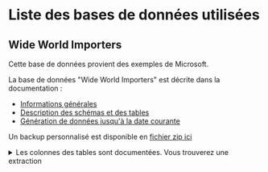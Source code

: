 # Liste des bases de données utilisées

## Wide World Importers

Cette base de données provient des exemples de Microsoft.

La base de données "Wide World Importers" est décrite dans la documentation :

- [Informations générales](https://learn.microsoft.com/en-us/sql/samples/wide-world-importers-what-is)
- [Description des schémas et des tables](https://learn.microsoft.com/en-us/sql/samples/wide-world-importers-oltp-database-catalog)
- [Génération de données jusqu'à la date courante](https://learn.microsoft.com/en-us/sql/samples/wide-world-importers-generate-data)

Un backup personnalisé est disponible  en [fichier zip ici](https://1drv.ms/u/s!AmZSjqmP5Ux1kaQW7lYjSAsH89pDmw?e=XTOVOG)

<details>
    <summary>Les colonnes des tables sont documentées. Vous trouverez une extraction</summary>
    
| **SchemaName** | **TableName**         | **ColumnName**              | **ExtendedPropertyName** | **ExtendedPropertyValue**                                                                                             |
|----------------|-----------------------|-----------------------------|--------------------------|-----------------------------------------------------------------------------------------------------------------------|
| Application    | Cities                | CityID                      | Description              | Numeric ID used for reference to a city within the database                                                           |
| Application    | Cities                | CityName                    | Description              | Formal name of the city                                                                                               |
| Application    | Cities                | LatestRecordedPopulation    | Description              | Latest available population for the City                                                                              |
| Application    | Cities                | Location                    | Description              | Geographic location of the city                                                                                       |
| Application    | Cities                | StateProvinceID             | Description              | State or province for this city                                                                                       |
| Application    | Countries             | Border                      | Description              | Geographic border of the country as described by the United Nations                                                   |
| Application    | Countries             | Continent                   | Description              | Name of the continent                                                                                                 |
| Application    | Countries             | CountryID                   | Description              | Numeric ID used for reference to a country within the database                                                        |
| Application    | Countries             | CountryName                 | Description              | Name of the country                                                                                                   |
| Application    | Countries             | CountryType                 | Description              | Type of country or administrative region                                                                              |
| Application    | Countries             | FormalName                  | Description              | Full formal name of the country as agreed by United Nations                                                           |
| Application    | Countries             | IsoAlpha3Code               | Description              | 3 letter alphabetic code assigned to the country by ISO                                                               |
| Application    | Countries             | IsoNumericCode              | Description              | Numeric code assigned to the country by ISO                                                                           |
| Application    | Countries             | LatestRecordedPopulation    | Description              | Latest available population for the country                                                                           |
| Application    | Countries             | Region                      | Description              | Name of the region                                                                                                    |
| Application    | Countries             | Subregion                   | Description              | Name of the subregion                                                                                                 |
| Application    | DeliveryMethods       | DeliveryMethodID            | Description              | Numeric ID used for reference to a delivery method within the database                                                |
| Application    | DeliveryMethods       | DeliveryMethodName          | Description              | Full name of methods that can be used for delivery of customer orders                                                 |
| Application    | PaymentMethods        | PaymentMethodID             | Description              | Numeric ID used for reference to a payment type within the database                                                   |
| Application    | PaymentMethods        | PaymentMethodName           | Description              | Full name of ways that customers can make payments or that suppliers can be paid                                      |
| Application    | People                | CustomFields                | Description              | Custom fields for employees and salespeople                                                                           |
| Application    | People                | EmailAddress                | Description              | Email address for this person                                                                                         |
| Application    | People                | FaxNumber                   | Description              | Fax number                                                                                                            |
| Application    | People                | FullName                    | Description              | Full name for this person                                                                                             |
| Application    | People                | HashedPassword              | Description              | Hash of password for users without external logon tokens                                                              |
| Application    | People                | IsEmployee                  | Description              | Is this person an employee?                                                                                           |
| Application    | People                | IsExternalLogonProvider     | Description              | Is logon token provided by an external system?                                                                        |
| Application    | People                | IsPermittedToLogon          | Description              | Is this person permitted to log on?                                                                                   |
| Application    | People                | IsSalesperson               | Description              | Is this person a staff salesperson?                                                                                   |
| Application    | People                | IsSystemUser                | Description              | Is the currently permitted to make online access?                                                                     |
| Application    | People                | LogonName                   | Description              | Person's system logon name                                                                                            |
| Application    | People                | OtherLanguages              | Description              | Other languages spoken (computed column from custom fields)                                                           |
| Application    | People                | PersonID                    | Description              | Numeric ID used for reference to a person within the database                                                         |
| Application    | People                | PhoneNumber                 | Description              | Phone number                                                                                                          |
| Application    | People                | Photo                       | Description              | Photo of this person                                                                                                  |
| Application    | People                | PreferredName               | Description              | Name that this person prefers to be called                                                                            |
| Application    | People                | SearchName                  | Description              | Name to build full text search on (computed column)                                                                   |
| Application    | People                | UserPreferences             | Description              | User preferences related to the website (holds JSON data)                                                             |
| Application    | StateProvinces        | Border                      | Description              | Geographic boundary of the state or province                                                                          |
| Application    | StateProvinces        | CountryID                   | Description              | Country for this StateProvince                                                                                        |
| Application    | StateProvinces        | LatestRecordedPopulation    | Description              | Latest available population for the StateProvince                                                                     |
| Application    | StateProvinces        | SalesTerritory              | Description              | Sales territory for this StateProvince                                                                                |
| Application    | StateProvinces        | StateProvinceCode           | Description              | Common code for this state or province (such as WA - Washington for the USA)                                          |
| Application    | StateProvinces        | StateProvinceID             | Description              | Numeric ID used for reference to a state or province within the database                                              |
| Application    | StateProvinces        | StateProvinceName           | Description              | Formal name of the state or province                                                                                  |
| Application    | SystemParameters      | ApplicationSettings         | Description              | JSON-structured application settings                                                                                  |
| Application    | SystemParameters      | DeliveryAddressLine1        | Description              | First address line for the company                                                                                    |
| Application    | SystemParameters      | DeliveryAddressLine2        | Description              | Second address line for the company                                                                                   |
| Application    | SystemParameters      | DeliveryCityID              | Description              | ID of the city for this address                                                                                       |
| Application    | SystemParameters      | DeliveryLocation            | Description              | Geographic location for the company office                                                                            |
| Application    | SystemParameters      | DeliveryPostalCode          | Description              | Postal code for the company                                                                                           |
| Application    | SystemParameters      | PostalAddressLine1          | Description              | First postal address line for the company                                                                             |
| Application    | SystemParameters      | PostalAddressLine2          | Description              | Second postaladdress line for the company                                                                             |
| Application    | SystemParameters      | PostalCityID                | Description              | ID of the city for this postaladdress                                                                                 |
| Application    | SystemParameters      | PostalPostalCode            | Description              | Postal code for the company when sending via mail                                                                     |
| Application    | SystemParameters      | SystemParameterID           | Description              | Numeric ID used for row holding system parameters                                                                     |
| Application    | TransactionTypes      | TransactionTypeID           | Description              | Numeric ID used for reference to a transaction type within the database                                               |
| Application    | TransactionTypes      | TransactionTypeName         | Description              | Full name of the transaction type                                                                                     |
| Purchasing     | PurchaseOrderLines    | Description                 | Description              | Description of the item to be supplied (Often the stock item name but could be supplier description)                  |
| Purchasing     | PurchaseOrderLines    | ExpectedUnitPricePerOuter   | Description              | The unit price that we expect to be charged                                                                           |
| Purchasing     | PurchaseOrderLines    | IsOrderLineFinalized        | Description              | Is this purchase order line now considered finalized? (Receipted quantities and weights are often not precise)        |
| Purchasing     | PurchaseOrderLines    | LastReceiptDate             | Description              | The last date on which this stock item was received for this purchase order                                           |
| Purchasing     | PurchaseOrderLines    | OrderedOuters               | Description              | Quantity of the stock item that is ordered                                                                            |
| Purchasing     | PurchaseOrderLines    | PackageTypeID               | Description              | Type of package received                                                                                              |
| Purchasing     | PurchaseOrderLines    | PurchaseOrderID             | Description              | Purchase order that this line is associated with                                                                      |
| Purchasing     | PurchaseOrderLines    | PurchaseOrderLineID         | Description              | Numeric ID used for reference to a line on a purchase order within the database                                       |
| Purchasing     | PurchaseOrderLines    | ReceivedOuters              | Description              | Total quantity of the stock item that has been received so far                                                        |
| Purchasing     | PurchaseOrderLines    | StockItemID                 | Description              | Stock item for this purchase order line                                                                               |
| Purchasing     | PurchaseOrders        | Comments                    | Description              | Any comments related this purchase order (comments sent to the supplier)                                              |
| Purchasing     | PurchaseOrders        | ContactPersonID             | Description              | The person who is the primary contact for this purchase order                                                         |
| Purchasing     | PurchaseOrders        | DeliveryMethodID            | Description              | How this purchase order should be delivered                                                                           |
| Purchasing     | PurchaseOrders        | ExpectedDeliveryDate        | Description              | Expected delivery date for this purchase order                                                                        |
| Purchasing     | PurchaseOrders        | InternalComments            | Description              | Any internal comments related this purchase order (comments for internal reference only and not sent to the supplier) |
| Purchasing     | PurchaseOrders        | IsOrderFinalized            | Description              | Is this purchase order now considered finalized?                                                                      |
| Purchasing     | PurchaseOrders        | OrderDate                   | Description              | Date that this purchase order was raised                                                                              |
| Purchasing     | PurchaseOrders        | PurchaseOrderID             | Description              | Numeric ID used for reference to a purchase order within the database                                                 |
| Purchasing     | PurchaseOrders        | SupplierID                  | Description              | Supplier for this purchase order                                                                                      |
| Purchasing     | PurchaseOrders        | SupplierReference           | Description              | Supplier reference for our organization (might be our account number at the supplier)                                 |
| Purchasing     | SupplierCategories    | SupplierCategoryID          | Description              | Numeric ID used for reference to a supplier category within the database                                              |
| Purchasing     | SupplierCategories    | SupplierCategoryName        | Description              | Full name of the category that suppliers can be assigned to                                                           |
| Purchasing     | Suppliers             | AlternateContactPersonID    | Description              | Alternate contact                                                                                                     |
| Purchasing     | Suppliers             | BankAccountBranch           | Description              | Supplier's bank branch                                                                                                |
| Purchasing     | Suppliers             | BankAccountCode             | Description              | Supplier's bank account code (usually a numeric reference for the bank branch)                                        |
| Purchasing     | Suppliers             | BankAccountName             | Description              | Supplier's bank account name (ie name on the account)                                                                 |
| Purchasing     | Suppliers             | BankAccountNumber           | Description              | Supplier's bank account number                                                                                        |
| Purchasing     | Suppliers             | BankInternationalCode       | Description              | Supplier's bank's international code (such as a SWIFT code)                                                           |
| Purchasing     | Suppliers             | DeliveryAddressLine1        | Description              | First delivery address line for the supplier                                                                          |
| Purchasing     | Suppliers             | DeliveryAddressLine2        | Description              | Second delivery address line for the supplier                                                                         |
| Purchasing     | Suppliers             | DeliveryCityID              | Description              | ID of the delivery city for this address                                                                              |
| Purchasing     | Suppliers             | DeliveryLocation            | Description              | Geographic location for the supplier's office/warehouse                                                               |
| Purchasing     | Suppliers             | DeliveryMethodID            | Description              | Standard delivery method for stock items received from this supplier                                                  |
| Purchasing     | Suppliers             | DeliveryPostalCode          | Description              | Delivery postal code for the supplier                                                                                 |
| Purchasing     | Suppliers             | FaxNumber                   | Description              | Fax number                                                                                                            |
| Purchasing     | Suppliers             | InternalComments            | Description              | Internal comments (not exposed outside organization)                                                                  |
| Purchasing     | Suppliers             | PaymentDays                 | Description              | Number of days for payment of an invoice (ie payment terms)                                                           |
| Purchasing     | Suppliers             | PhoneNumber                 | Description              | Phone number                                                                                                          |
| Purchasing     | Suppliers             | PostalAddressLine1          | Description              | First postal address line for the supplier                                                                            |
| Purchasing     | Suppliers             | PostalAddressLine2          | Description              | Second postal address line for the supplier                                                                           |
| Purchasing     | Suppliers             | PostalCityID                | Description              | ID of the mailing city for this address                                                                               |
| Purchasing     | Suppliers             | PostalPostalCode            | Description              | Postal code for the supplier when sending by mail                                                                     |
| Purchasing     | Suppliers             | PrimaryContactPersonID      | Description              | Primary contact                                                                                                       |
| Purchasing     | Suppliers             | SupplierCategoryID          | Description              | Supplier's category                                                                                                   |
| Purchasing     | Suppliers             | SupplierID                  | Description              | Numeric ID used for reference to a supplier within the database                                                       |
| Purchasing     | Suppliers             | SupplierName                | Description              | Supplier's full name (usually a trading name)                                                                         |
| Purchasing     | Suppliers             | SupplierReference           | Description              | Supplier reference for our organization (might be our account number at the supplier)                                 |
| Purchasing     | Suppliers             | WebsiteURL                  | Description              | URL for the website for this supplier                                                                                 |
| Purchasing     | SupplierTransactions  | AmountExcludingTax          | Description              | Transaction amount (excluding tax)                                                                                    |
| Purchasing     | SupplierTransactions  | FinalizationDate            | Description              | Date that this transaction was finalized (if it has been)                                                             |
| Purchasing     | SupplierTransactions  | IsFinalized                 | Description              | Is this transaction finalized (invoices, credits and payments have been matched)                                      |
| Purchasing     | SupplierTransactions  | OutstandingBalance          | Description              | Amount still outstanding for this transaction                                                                         |
| Purchasing     | SupplierTransactions  | PaymentMethodID             | Description              | ID of a payment method (for transactions involving payments)                                                          |
| Purchasing     | SupplierTransactions  | PurchaseOrderID             | Description              | ID of an purchase order (for transactions associated with a purchase order)                                           |
| Purchasing     | SupplierTransactions  | SupplierID                  | Description              | Supplier for this transaction                                                                                         |
| Purchasing     | SupplierTransactions  | SupplierInvoiceNumber       | Description              | Invoice number for an invoice received from the supplier                                                              |
| Purchasing     | SupplierTransactions  | SupplierTransactionID       | Description              | Numeric ID used to refer to a supplier transaction within the database                                                |
| Purchasing     | SupplierTransactions  | TaxAmount                   | Description              | Tax amount calculated                                                                                                 |
| Purchasing     | SupplierTransactions  | TransactionAmount           | Description              | Transaction amount (including tax)                                                                                    |
| Purchasing     | SupplierTransactions  | TransactionDate             | Description              | Date for the transaction                                                                                              |
| Purchasing     | SupplierTransactions  | TransactionTypeID           | Description              | Type of transaction                                                                                                   |
| Sales          | BuyingGroups          | BuyingGroupID               | Description              | Numeric ID used for reference to a buying group within the database                                                   |
| Sales          | BuyingGroups          | BuyingGroupName             | Description              | Full name of a buying group that customers can be members of                                                          |
| Sales          | CustomerCategories    | CustomerCategoryID          | Description              | Numeric ID used for reference to a customer category within the database                                              |
| Sales          | CustomerCategories    | CustomerCategoryName        | Description              | Full name of the category that customers can be assigned to                                                           |
| Sales          | Customers             | AccountOpenedDate           | Description              | Date this customer account was opened                                                                                 |
| Sales          | Customers             | AlternateContactPersonID    | Description              | Alternate contact                                                                                                     |
| Sales          | Customers             | BillToCustomerID            | Description              | Customer that this is billed to (usually the same customer but can be another parent company)                         |
| Sales          | Customers             | BuyingGroupID               | Description              | Customer's buying group (optional)                                                                                    |
| Sales          | Customers             | CreditLimit                 | Description              | Credit limit for this customer (NULL if unlimited)                                                                    |
| Sales          | Customers             | CustomerCategoryID          | Description              | Customer's category                                                                                                   |
| Sales          | Customers             | CustomerID                  | Description              | Numeric ID used for reference to a customer within the database                                                       |
| Sales          | Customers             | CustomerName                | Description              | Customer's full name (usually a trading name)                                                                         |
| Sales          | Customers             | DeliveryAddressLine1        | Description              | First delivery address line for the customer                                                                          |
| Sales          | Customers             | DeliveryAddressLine2        | Description              | Second delivery address line for the customer                                                                         |
| Sales          | Customers             | DeliveryCityID              | Description              | ID of the delivery city for this address                                                                              |
| Sales          | Customers             | DeliveryLocation            | Description              | Geographic location for the customer's office/warehouse                                                               |
| Sales          | Customers             | DeliveryMethodID            | Description              | Standard delivery method for stock items sent to this customer                                                        |
| Sales          | Customers             | DeliveryPostalCode          | Description              | Delivery postal code for the customer                                                                                 |
| Sales          | Customers             | DeliveryRun                 | Description              | Normal delivery run for this customer                                                                                 |
| Sales          | Customers             | FaxNumber                   | Description              | Fax number                                                                                                            |
| Sales          | Customers             | IsOnCreditHold              | Description              | Is this customer on credit hold? (Prevents further deliveries to this customer)                                       |
| Sales          | Customers             | IsStatementSent             | Description              | Is a statement sent to this customer? (Or do they just pay on each invoice?)                                          |
| Sales          | Customers             | PaymentDays                 | Description              | Number of days for payment of an invoice (ie payment terms)                                                           |
| Sales          | Customers             | PhoneNumber                 | Description              | Phone number                                                                                                          |
| Sales          | Customers             | PostalAddressLine1          | Description              | First postal address line for the customer                                                                            |
| Sales          | Customers             | PostalAddressLine2          | Description              | Second postal address line for the customer                                                                           |
| Sales          | Customers             | PostalCityID                | Description              | ID of the postal city for this address                                                                                |
| Sales          | Customers             | PostalPostalCode            | Description              | Postal code for the customer when sending by mail                                                                     |
| Sales          | Customers             | PrimaryContactPersonID      | Description              | Primary contact                                                                                                       |
| Sales          | Customers             | RunPosition                 | Description              | Normal position in the delivery run for this customer                                                                 |
| Sales          | Customers             | StandardDiscountPercentage  | Description              | Standard discount offered to this customer                                                                            |
| Sales          | Customers             | WebsiteURL                  | Description              | URL for the website for this customer                                                                                 |
| Sales          | CustomerTransactions  | AmountExcludingTax          | Description              | Transaction amount (excluding tax)                                                                                    |
| Sales          | CustomerTransactions  | CustomerID                  | Description              | Customer for this transaction                                                                                         |
| Sales          | CustomerTransactions  | CustomerTransactionID       | Description              | Numeric ID used to refer to a customer transaction within the database                                                |
| Sales          | CustomerTransactions  | FinalizationDate            | Description              | Date that this transaction was finalized (if it has been)                                                             |
| Sales          | CustomerTransactions  | InvoiceID                   | Description              | ID of an invoice (for transactions associated with an invoice)                                                        |
| Sales          | CustomerTransactions  | IsFinalized                 | Description              | Is this transaction finalized (invoices, credits and payments have been matched)                                      |
| Sales          | CustomerTransactions  | OutstandingBalance          | Description              | Amount still outstanding for this transaction                                                                         |
| Sales          | CustomerTransactions  | PaymentMethodID             | Description              | ID of a payment method (for transactions involving payments)                                                          |
| Sales          | CustomerTransactions  | TaxAmount                   | Description              | Tax amount calculated                                                                                                 |
| Sales          | CustomerTransactions  | TransactionAmount           | Description              | Transaction amount (including tax)                                                                                    |
| Sales          | CustomerTransactions  | TransactionDate             | Description              | Date for the transaction                                                                                              |
| Sales          | CustomerTransactions  | TransactionTypeID           | Description              | Type of transaction                                                                                                   |
| Sales          | InvoiceLines          | Description                 | Description              | Description of the item supplied (Usually the stock item name but can be overridden)                                  |
| Sales          | InvoiceLines          | ExtendedPrice               | Description              | Extended line price charged                                                                                           |
| Sales          | InvoiceLines          | InvoiceID                   | Description              | Invoice that this line is associated with                                                                             |
| Sales          | InvoiceLines          | InvoiceLineID               | Description              | Numeric ID used for reference to a line on an invoice within the database                                             |
| Sales          | InvoiceLines          | LineProfit                  | Description              | Profit made on this line item at current cost price                                                                   |
| Sales          | InvoiceLines          | PackageTypeID               | Description              | Type of package supplied                                                                                              |
| Sales          | InvoiceLines          | Quantity                    | Description              | Quantity supplied                                                                                                     |
| Sales          | InvoiceLines          | StockItemID                 | Description              | Stock item for this invoice line                                                                                      |
| Sales          | InvoiceLines          | TaxAmount                   | Description              | Tax amount calculated                                                                                                 |
| Sales          | InvoiceLines          | TaxRate                     | Description              | Tax rate to be applied                                                                                                |
| Sales          | InvoiceLines          | UnitPrice                   | Description              | Unit price charged                                                                                                    |
| Sales          | Invoices              | AccountsPersonID            | Description              | Customer accounts contact for this invoice                                                                            |
| Sales          | Invoices              | BillToCustomerID            | Description              | Bill to customer for this invoice (invoices might be billed to a head office)                                         |
| Sales          | Invoices              | Comments                    | Description              | Any comments related to this invoice (sent to customer)                                                               |
| Sales          | Invoices              | ConfirmedDeliveryTime       | Description              | Confirmed delivery date and time promoted from JSON delivery data                                                     |
| Sales          | Invoices              | ConfirmedReceivedBy         | Description              | Confirmed receiver promoted from JSON delivery data                                                                   |
| Sales          | Invoices              | ContactPersonID             | Description              | Customer contact for this invoice                                                                                     |
| Sales          | Invoices              | CreditNoteReason            | Description              | Reason that this credit note needed to be generated (if applicable)                                                   |
| Sales          | Invoices              | CustomerID                  | Description              | Customer for this invoice                                                                                             |
| Sales          | Invoices              | CustomerPurchaseOrderNumber | Description              | Purchase Order Number received from customer                                                                          |
| Sales          | Invoices              | DeliveryInstructions        | Description              | Any comments related to delivery (sent to customer)                                                                   |
| Sales          | Invoices              | DeliveryMethodID            | Description              | How these stock items are beign delivered                                                                             |
| Sales          | Invoices              | DeliveryRun                 | Description              | Delivery run for this shipment                                                                                        |
| Sales          | Invoices              | InternalComments            | Description              | Any internal comments related to this invoice (not sent to the customer)                                              |
| Sales          | Invoices              | InvoiceDate                 | Description              | Date that this invoice was raised                                                                                     |
| Sales          | Invoices              | InvoiceID                   | Description              | Numeric ID used for reference to an invoice within the database                                                       |
| Sales          | Invoices              | IsCreditNote                | Description              | Is this a credit note (rather than an invoice)                                                                        |
| Sales          | Invoices              | OrderID                     | Description              | Sales order (if any) for this invoice                                                                                 |
| Sales          | Invoices              | PackedByPersonID            | Description              | Person who packed this shipment (or checked the packing)                                                              |
| Sales          | Invoices              | ReturnedDeliveryData        | Description              | JSON-structured data returned from delivery devices for deliveries made directly by the organization                  |
| Sales          | Invoices              | RunPosition                 | Description              | Position in the delivery run for this shipment                                                                        |
| Sales          | Invoices              | SalespersonPersonID         | Description              | Salesperson for this invoice                                                                                          |
| Sales          | Invoices              | TotalChillerItems           | Description              | Total number of chiller packages (information for the delivery driver)                                                |
| Sales          | Invoices              | TotalDryItems               | Description              | Total number of dry packages (information for the delivery driver)                                                    |
| Sales          | OrderLines            | Description                 | Description              | Description of the item supplied (Usually the stock item name but can be overridden)                                  |
| Sales          | OrderLines            | OrderID                     | Description              | Order that this line is associated with                                                                               |
| Sales          | OrderLines            | OrderLineID                 | Description              | Numeric ID used for reference to a line on an Order within the database                                               |
| Sales          | OrderLines            | PackageTypeID               | Description              | Type of package to be supplied                                                                                        |
| Sales          | OrderLines            | PickedQuantity              | Description              | Quantity picked from stock                                                                                            |
| Sales          | OrderLines            | PickingCompletedWhen        | Description              | When was picking of this line completed?                                                                              |
| Sales          | OrderLines            | Quantity                    | Description              | Quantity to be supplied                                                                                               |
| Sales          | OrderLines            | StockItemID                 | Description              | Stock item for this order line (FK not indexed as separate index exists)                                              |
| Sales          | OrderLines            | TaxRate                     | Description              | Tax rate to be applied                                                                                                |
| Sales          | OrderLines            | UnitPrice                   | Description              | Unit price to be charged                                                                                              |
| Sales          | Orders                | BackorderOrderID            | Description              | If this order is a backorder, this column holds the original order number                                             |
| Sales          | Orders                | Comments                    | Description              | Any comments related to this order (sent to customer)                                                                 |
| Sales          | Orders                | ContactPersonID             | Description              | Customer contact for this order                                                                                       |
| Sales          | Orders                | CustomerID                  | Description              | Customer for this order                                                                                               |
| Sales          | Orders                | CustomerPurchaseOrderNumber | Description              | Purchase Order Number received from customer                                                                          |
| Sales          | Orders                | DeliveryInstructions        | Description              | Any comments related to order delivery (sent to customer)                                                             |
| Sales          | Orders                | ExpectedDeliveryDate        | Description              | Expected delivery date                                                                                                |
| Sales          | Orders                | InternalComments            | Description              | Any internal comments related to this order (not sent to the customer)                                                |
| Sales          | Orders                | IsUndersupplyBackordered    | Description              | If items cannot be supplied are they backordered?                                                                     |
| Sales          | Orders                | OrderDate                   | Description              | Date that this order was raised                                                                                       |
| Sales          | Orders                | OrderID                     | Description              | Numeric ID used for reference to an order within the database                                                         |
| Sales          | Orders                | PickedByPersonID            | Description              | Person who picked this shipment                                                                                       |
| Sales          | Orders                | PickingCompletedWhen        | Description              | When was picking of the entire order completed?                                                                       |
| Sales          | Orders                | SalespersonPersonID         | Description              | Salesperson for this order                                                                                            |
| Sales          | SpecialDeals          | BuyingGroupID               | Description              | ID of the buying group that the special pricing applies to (optional)                                                 |
| Sales          | SpecialDeals          | CustomerCategoryID          | Description              | ID of the customer category that the special pricing applies to (optional)                                            |
| Sales          | SpecialDeals          | CustomerID                  | Description              | ID of the customer that the special pricing applies to (if NULL then all customers)                                   |
| Sales          | SpecialDeals          | DealDescription             | Description              | Description of the special deal                                                                                       |
| Sales          | SpecialDeals          | DiscountAmount              | Description              | Discount per unit to be applied to sale price (optional)                                                              |
| Sales          | SpecialDeals          | DiscountPercentage          | Description              | Discount percentage per unit to be applied to sale price (optional)                                                   |
| Sales          | SpecialDeals          | EndDate                     | Description              | Date that the special pricing ends on                                                                                 |
| Sales          | SpecialDeals          | SpecialDealID               | Description              | ID (sequence based) for a special deal                                                                                |
| Sales          | SpecialDeals          | StartDate                   | Description              | Date that the special pricing starts from                                                                             |
| Sales          | SpecialDeals          | StockGroupID                | Description              | ID of the stock group that the special pricing applies to (optional)                                                  |
| Sales          | SpecialDeals          | StockItemID                 | Description              | Stock item that the deal applies to (if NULL, then only discounts are permitted not unit prices)                      |
| Sales          | SpecialDeals          | UnitPrice                   | Description              | Special price per unit to be applied instead of sale price (optional)                                                 |
| Warehouse      | Colors                | ColorID                     | Description              | Numeric ID used for reference to a color within the database                                                          |
| Warehouse      | Colors                | ColorName                   | Description              | Full name of a color that can be used to describe stock items                                                         |
| Warehouse      | PackageTypes          | PackageTypeID               | Description              | Numeric ID used for reference to a package type within the database                                                   |
| Warehouse      | PackageTypes          | PackageTypeName             | Description              | Full name of package types that stock items can be purchased in or sold in                                            |
| Warehouse      | StockGroups           | StockGroupID                | Description              | Numeric ID used for reference to a stock group within the database                                                    |
| Warehouse      | StockGroups           | StockGroupName              | Description              | Full name of groups used to categorize stock items                                                                    |
| Warehouse      | StockItemHoldings     | BinLocation                 | Description              | Bin location (ie location of this stock item within the depot)                                                        |
| Warehouse      | StockItemHoldings     | LastCostPrice               | Description              | Unit cost price the last time this stock item was purchased                                                           |
| Warehouse      | StockItemHoldings     | LastStocktakeQuantity       | Description              | Quantity at last stocktake (if tracked)                                                                               |
| Warehouse      | StockItemHoldings     | QuantityOnHand              | Description              | Quantity currently on hand (if tracked)                                                                               |
| Warehouse      | StockItemHoldings     | ReorderLevel                | Description              | Quantity below which reordering should take place                                                                     |
| Warehouse      | StockItemHoldings     | StockItemID                 | Description              | ID of the stock item that this holding relates to (this table holds non-temporal columns for stock)                   |
| Warehouse      | StockItemHoldings     | TargetStockLevel            | Description              | Typical quantity ordered                                                                                              |
| Warehouse      | StockItems            | Barcode                     | Description              | Barcode for this stock item                                                                                           |
| Warehouse      | StockItems            | Brand                       | Description              | Brand for the stock item (if the item is branded)                                                                     |
| Warehouse      | StockItems            | ColorID                     | Description              | Color (optional) for this stock item                                                                                  |
| Warehouse      | StockItems            | CustomFields                | Description              | Custom fields added by system users                                                                                   |
| Warehouse      | StockItems            | InternalComments            | Description              | Internal comments (not exposed outside organization)                                                                  |
| Warehouse      | StockItems            | IsChillerStock              | Description              | Does this stock item need to be in a chiller?                                                                         |
| Warehouse      | StockItems            | LeadTimeDays                | Description              | Number of days typically taken from order to receipt of this stock item                                               |
| Warehouse      | StockItems            | MarketingComments           | Description              | Marketing comments for this stock item (shared outside the organization)                                              |
| Warehouse      | StockItems            | OuterPackageID              | Description              | Usual package for selling outers of this stock item (ie cartons, boxes, etc.)                                         |
| Warehouse      | StockItems            | Photo                       | Description              | Photo of the product                                                                                                  |
| Warehouse      | StockItems            | QuantityPerOuter            | Description              | Quantity of the stock item in an outer package                                                                        |
| Warehouse      | StockItems            | RecommendedRetailPrice      | Description              | Recommended retail price for this stock item                                                                          |
| Warehouse      | StockItems            | SearchDetails               | Description              | Combination of columns used by full text search                                                                       |
| Warehouse      | StockItems            | Size                        | Description              | Size of this item (eg: 100mm)                                                                                         |
| Warehouse      | StockItems            | StockItemID                 | Description              | Numeric ID used for reference to a stock item within the database                                                     |
| Warehouse      | StockItems            | StockItemName               | Description              | Full name of a stock item (but not a full description)                                                                |
| Warehouse      | StockItems            | SupplierID                  | Description              | Usual supplier for this stock item                                                                                    |
| Warehouse      | StockItems            | Tags                        | Description              | Advertising tags associated with this stock item (JSON array retrieved from CustomFields)                             |
| Warehouse      | StockItems            | TaxRate                     | Description              | Tax rate to be applied                                                                                                |
| Warehouse      | StockItems            | TypicalWeightPerUnit        | Description              | Typical weight for one unit of this product (packaged)                                                                |
| Warehouse      | StockItems            | UnitPackageID               | Description              | Usual package for selling units of this stock item                                                                    |
| Warehouse      | StockItems            | UnitPrice                   | Description              | Selling price (ex-tax) for one unit of this product                                                                   |
| Warehouse      | StockItemStockGroups  | StockGroupID                | Description              | StockGroup assigned to this stock item (FK indexed via unique constraint)                                             |
| Warehouse      | StockItemStockGroups  | StockItemID                 | Description              | Stock item assigned to this stock group (FK indexed via unique constraint)                                            |
| Warehouse      | StockItemStockGroups  | StockItemStockGroupID       | Description              | Internal reference for this linking row                                                                               |
| Warehouse      | StockItemTransactions | CustomerID                  | Description              | Customer for this transaction (if applicable)                                                                         |
| Warehouse      | StockItemTransactions | InvoiceID                   | Description              | ID of an invoice (for transactions associated with an invoice)                                                        |
| Warehouse      | StockItemTransactions | PurchaseOrderID             | Description              | ID of an purchase order (for transactions associated with a purchase order)                                           |
| Warehouse      | StockItemTransactions | Quantity                    | Description              | Quantity of stock movement (positive is incoming stock, negative is outgoing)                                         |
| Warehouse      | StockItemTransactions | StockItemID                 | Description              | StockItem for this transaction                                                                                        |
| Warehouse      | StockItemTransactions | StockItemTransactionID      | Description              | Numeric ID used to refer to a stock item transaction within the database                                              |
| Warehouse      | StockItemTransactions | SupplierID                  | Description              | Supplier for this stock transaction (if applicable)                                                                   |
| Warehouse      | StockItemTransactions | TransactionOccurredWhen     | Description              | Date and time when the transaction occurred                                                                           |
| Warehouse      | StockItemTransactions | TransactionTypeID           | Description              | Type of transaction                                                                                                   |

La liste a été obtenue en utilisant la requête suivante ([adaptée du site](https://www.mssqltips.com/sqlservertip/5384/working-with-sql-server-extended-properties/)) :

```sql
SELECT
   SCHEMA_NAME(tbl.schema_id) AS SchemaName
   , tbl.name AS TableName
   , clmns.name AS ColumnName
   , p.name AS ExtendedPropertyName
   , CAST(p.value AS sql_variant) AS ExtendedPropertyValue
FROM
   sys.tables AS tbl
   INNER JOIN sys.all_columns AS clmns ON clmns.object_id = tbl.object_id
   INNER JOIN sys.extended_properties AS p ON 
              p.major_id = tbl.object_id 
          AND p.minor_id = clmns.column_id 
          AND p.class = 1
WHERE p.name = 'Description'
ORDER BY SchemaName, TableName, ColumnName
```
